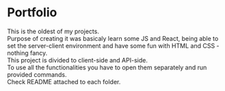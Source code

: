 # Portfolio

This is the oldest of my projects. \
Purpose of creating it was basicaly learn some JS and React, being able to set the server-client environment and have some fun with HTML and CSS - nothing fancy. \
This project is divided to client-side and API-side. \
To use all the functionalities you have to open them separately and run provided commands. \
Check README attached to each folder.
